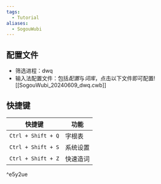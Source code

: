 ```yaml
---
tags:
  - Tutorial
aliases:
  - SogouWubi
---
```

## 配置文件
- 筛选进程：dwq 
- 输入法配置文件：包括*配置*与*词库*，点击以下文件即可配置![[SogouWubi_20240609_dwq.cwb]]
## 快捷键

| 快捷键                | 功能   |
| ------------------ | ---- |
| `Ctrl + Shift + Q` | 字根表  |
| `Ctrl + Shift + S` | 系统设置 |
| `Ctrl + Shift + Z` | 快速造词 |

^e5y2ue